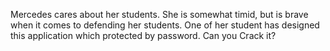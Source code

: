 Mercedes cares about her students. She is somewhat timid, but is brave when it comes to defending her students. One of her student has designed this application which protected by password. Can you Crack it?